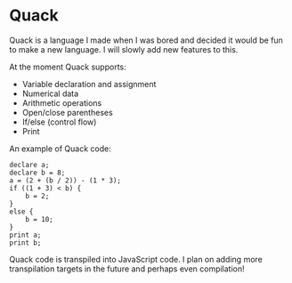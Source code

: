 # Quack
Quack is a language I made when I was bored and decided it would be fun to make a new language. I will slowly add new features to this.

At the moment Quack supports:
- Variable declaration and assignment
- Numerical data
- Arithmetic operations
- Open/close parentheses
- If/else (control flow)
- Print

An example of Quack code:
```
declare a;
declare b = 8;
a = (2 + (b / 2)) - (1 * 3);
if ((1 + 3) < b) {
	b = 2;
}
else {
	b = 10;
}
print a;
print b;
```

Quack code is transpiled into JavaScript code. I plan on adding more transpilation targets in the future and perhaps even compilation!
